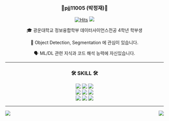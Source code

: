 <div align="center">
  
  ### 👋pjj11005 (박정재)👋
  
  [![Hits](https://hits.seeyoufarm.com/api/count/incr/badge.svg?url=https%3A%2F%2Fgithub.com%2Fpjj11005&count_bg=%2379C83D&title_bg=%23555555&icon=&icon_color=%23E7E7E7&title=hits&edge_flat=false)](https://hits.seeyoufarm.com) 
  <a href="https://pjj11005.github.io/"><img src="https://img.shields.io/badge/pjj11005.github.io-324FFF?style=flat-square&logo=github&logoColor=white&"/></a> 
  <!--<a href="https://lava-thrush-ec8.notion.site/6c06cb79f2474823861cb102c593f855"><img src="https://img.shields.io/badge/-Portfolio-000000?style=flat-square&logo=Notion&logoColor=white"/></a> --> 

  🎓 광운대학교 정보융합학부 데이터사이언스전공 4학년 학부생

  🔎 Object Detection, Segmentation 에 관심이 있습니다.

  🗣 ML/DL 관련 지식과 코드 해석 능력에 자신있습니다.

  ---
  
</div>

<div align="center">
  
  ### 🛠 SKILL 🛠
  
<img src="https://img.shields.io/badge/Python-3776AB?style=flat-square&logo=Python&logoColor=white"/> <img src="https://img.shields.io/badge/TensorFlow-FF6F00?style=flat-square&logo=TensorFlow&logoColor=white"/> <img src="https://img.shields.io/badge/Keras-D00000?style=flat-square&logo=Keras&logoColor=white"/>
<br>
<img src="https://img.shields.io/badge/MySQL-4479A1?style=flat-square&logo=MySQL&logoColor=white"/> <img src="https://img.shields.io/badge/MariaDB-003545?style=flat-square&logo=MariaDB&logoColor=white"/> <img src="https://img.shields.io/badge/Firebase-FFCA28?style=flat-square&logo=Firebase&logoColor=white"/>
<br>
<img src="https://img.shields.io/badge/Ubuntu-E95420?style=flat-square&logo=Ubuntu&logoColor=white"/> <img src="https://img.shields.io/badge/GitHub-181717?style=flat-square&logo=GitHub&logoColor=white"/> <img src="https://img.shields.io/badge/PHP-777BB4?style=flat-square&logo=PHP&logoColor=white"/>

---
</div>
  
<div align="center">
  
  <img align="left" src="https://github-readme-stats.vercel.app/api?username=pjj11005&show_icons=true&theme=tokyonight"/>
    
  <img align="right" src="http://mazassumnida.wtf/api/v2/generate_badge?boj=pjj21"/>
  <!--<img align="right" src="https://github-readme-stats.vercel.app/api/top-langs/?username=pjj11005&layout=compact&theme=dark"/> -->
  

</div>
